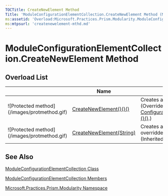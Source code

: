 ```yaml
---
TOCTitle: CreateNewElement Method
Title: 'ModuleConfigurationElementCollection.CreateNewElement Method (Microsoft.Practices.Prism.Modularity)'
ms:assetid: 'Overload:Microsoft.Practices.Prism.Modularity.ModuleConfigurationElementCollection.CreateNewElement'
ms:mtpsurl: 'createnewelement-mthd.md'
---
```


# ModuleConfigurationElementCollection.CreateNewElement Method

## Overload List


<table>

<thead>
<tr class="header">
<th> </th>
<th>Name</th>
<th>Description</th>
</tr>
</thead>
<tbody>
<tr class="odd">
<td>![Protected method](/images/protmethod.gif)</td>
<td><a href="https://msdn.microsoft.com/library/microsoft.practices.prism.modularity.moduleconfigurationelementcollection.createnewelement">CreateNewElement()()()</a></td>
<td><div class="summary">
Creates a new <a href="https://msdn.microsoft.com/library/microsoft.practices.prism.modularity.moduleconfigurationelement">ModuleConfigurationElement</a>.
</div>
(Overrides <a href="http://msdn.microsoft.com/en-us/library/ak7z48w8">ConfigurationElementCollection.CreateNewElement()()()</a>.)</td>
</tr>
<tr class="even">
<td>![Protected method](/images/protmethod.gif)</td>
<td><a href="http://msdn.microsoft.com/en-us/library/ky49faah">CreateNewElement(String)</a></td>
<td><div class="summary">
Creates a new <a href="http://msdn.microsoft.com/en-us/library/kyx77cz3">ConfigurationElement</a> when overridden in a derived class.
</div>
(Inherited from <a href="http://msdn.microsoft.com/en-us/library/a35we8et">ConfigurationElementCollection</a>.)</td>
</tr>
</tbody>
</table>

## See Also
[ModuleConfigurationElementCollection Class](https://msdn.microsoft.com/library/microsoft.practices.prism.modularity.moduleconfigurationelementcollection)

[ModuleConfigurationElementCollection Members](https://msdn.microsoft.com/allmembers.t:microsoft.practices.prism.modularity.moduleconfigurationelementcollection)

[Microsoft.Practices.Prism.Modularity Namespace](https://msdn.microsoft.com/library/microsoft.practices.prism.modularity)
